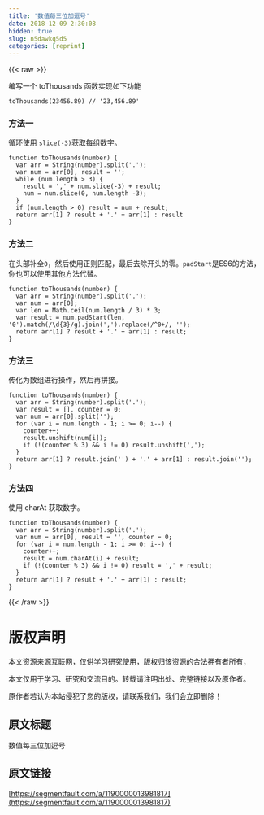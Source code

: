 ```yaml
---
title: '数值每三位加逗号' 
date: 2018-12-09 2:30:08
hidden: true
slug: n5dawkq5d5
categories: [reprint]
---
```


{{< raw >}}

                    
<p>编写一个 toThousands 函数实现如下功能</p>
<div class="widget-codetool" style="display:none;">
      <div class="widget-codetool--inner">
      <span class="selectCode code-tool" data-toggle="tooltip" data-placement="top" title="" data-original-title="全选"></span>
      <span type="button" class="copyCode code-tool" data-toggle="tooltip" data-placement="top" data-clipboard-text="toThousands(23456.89) // '23,456.89'" title="" data-original-title="复制"></span>
      <span type="button" class="saveToNote code-tool" data-toggle="tooltip" data-placement="top" title="" data-original-title="放进笔记"></span>
      </div>
      </div><pre class="hljs stylus"><code style="word-break: break-word; white-space: initial;"><span class="hljs-function"><span class="hljs-title">toThousands</span><span class="hljs-params">(<span class="hljs-number">23456.89</span>)</span></span> <span class="hljs-comment">// '23,456.89'</span></code></pre>
<h3 id="articleHeader0">方法一</h3>
<p>循环使用 <code>slice(-3)</code>获取每组数字。</p>
<div class="widget-codetool" style="display:none;">
      <div class="widget-codetool--inner">
      <span class="selectCode code-tool" data-toggle="tooltip" data-placement="top" title="" data-original-title="全选"></span>
      <span type="button" class="copyCode code-tool" data-toggle="tooltip" data-placement="top" data-clipboard-text="function toThousands(number) {
  var arr = String(number).split('.');
  var num = arr[0], result = '';
  while (num.length > 3) {
    result = ',' + num.slice(-3) + result;
    num = num.slice(0, num.length -3);
  }
  if (num.length > 0) result = num + result;
  return arr[1] ? result + '.' + arr[1] : result
}" title="" data-original-title="复制"></span>
      <span type="button" class="saveToNote code-tool" data-toggle="tooltip" data-placement="top" title="" data-original-title="放进笔记"></span>
      </div>
      </div><pre class="hljs dart"><code>function toThousands(number) {
  <span class="hljs-keyword">var</span> arr = <span class="hljs-built_in">String</span>(number).split(<span class="hljs-string">'.'</span>);
  <span class="hljs-keyword">var</span> <span class="hljs-built_in">num</span> = arr[<span class="hljs-number">0</span>], result = <span class="hljs-string">''</span>;
  <span class="hljs-keyword">while</span> (<span class="hljs-built_in">num</span>.length &gt; <span class="hljs-number">3</span>) {
    result = <span class="hljs-string">','</span> + <span class="hljs-built_in">num</span>.slice(<span class="hljs-number">-3</span>) + result;
    <span class="hljs-built_in">num</span> = <span class="hljs-built_in">num</span>.slice(<span class="hljs-number">0</span>, <span class="hljs-built_in">num</span>.length <span class="hljs-number">-3</span>);
  }
  <span class="hljs-keyword">if</span> (<span class="hljs-built_in">num</span>.length &gt; <span class="hljs-number">0</span>) result = <span class="hljs-built_in">num</span> + result;
  <span class="hljs-keyword">return</span> arr[<span class="hljs-number">1</span>] ? result + <span class="hljs-string">'.'</span> + arr[<span class="hljs-number">1</span>] : result
}</code></pre>
<h3 id="articleHeader1">方法二</h3>
<p>在头部补全<code>0</code>，然后使用正则匹配，最后去除开头的零。<code>padStart</code>是ES6的方法，你也可以使用其他方法代替。</p>
<div class="widget-codetool" style="display:none;">
      <div class="widget-codetool--inner">
      <span class="selectCode code-tool" data-toggle="tooltip" data-placement="top" title="" data-original-title="全选"></span>
      <span type="button" class="copyCode code-tool" data-toggle="tooltip" data-placement="top" data-clipboard-text="function toThousands(number) {
  var arr = String(number).split('.');
  var num = arr[0];
  var len = Math.ceil(num.length / 3) * 3;
  var result = num.padStart(len, '0').match(/\d{3}/g).join(',').replace(/^0+/, '');  
  return arr[1] ? result + '.' + arr[1] : result;
}" title="" data-original-title="复制"></span>
      <span type="button" class="saveToNote code-tool" data-toggle="tooltip" data-placement="top" title="" data-original-title="放进笔记"></span>
      </div>
      </div><pre class="hljs typescript"><code><span class="hljs-function"><span class="hljs-keyword">function</span> <span class="hljs-title">toThousands</span>(<span class="hljs-params"><span class="hljs-built_in">number</span></span>) </span>{
  <span class="hljs-keyword">var</span> arr = <span class="hljs-built_in">String</span>(<span class="hljs-built_in">number</span>).split(<span class="hljs-string">'.'</span>);
  <span class="hljs-keyword">var</span> num = arr[<span class="hljs-number">0</span>];
  <span class="hljs-keyword">var</span> len = <span class="hljs-built_in">Math</span>.ceil(num.length / <span class="hljs-number">3</span>) * <span class="hljs-number">3</span>;
  <span class="hljs-keyword">var</span> result = num.padStart(len, <span class="hljs-string">'0'</span>).match(<span class="hljs-regexp">/\d{3}/g</span>).join(<span class="hljs-string">','</span>).replace(<span class="hljs-regexp">/^0+/</span>, <span class="hljs-string">''</span>);  
  <span class="hljs-keyword">return</span> arr[<span class="hljs-number">1</span>] ? result + <span class="hljs-string">'.'</span> + arr[<span class="hljs-number">1</span>] : result;
}</code></pre>
<h3 id="articleHeader2">方法三</h3>
<p>传化为数组进行操作，然后再拼接。</p>
<div class="widget-codetool" style="display:none;">
      <div class="widget-codetool--inner">
      <span class="selectCode code-tool" data-toggle="tooltip" data-placement="top" title="" data-original-title="全选"></span>
      <span type="button" class="copyCode code-tool" data-toggle="tooltip" data-placement="top" data-clipboard-text="function toThousands(number) {
  var arr = String(number).split('.');
  var result = [], counter = 0;
  var num = arr[0].split('');
  for (var i = num.length - 1; i >= 0; i--) {
    counter++;
    result.unshift(num[i]);
    if (!(counter % 3) &amp;&amp; i != 0) result.unshift(',');
  }
  return arr[1] ? result.join('') + '.' + arr[1] : result.join('');
}" title="" data-original-title="复制"></span>
      <span type="button" class="saveToNote code-tool" data-toggle="tooltip" data-placement="top" title="" data-original-title="放进笔记"></span>
      </div>
      </div><pre class="hljs typescript"><code><span class="hljs-function"><span class="hljs-keyword">function</span> <span class="hljs-title">toThousands</span>(<span class="hljs-params"><span class="hljs-built_in">number</span></span>) </span>{
  <span class="hljs-keyword">var</span> arr = <span class="hljs-built_in">String</span>(<span class="hljs-built_in">number</span>).split(<span class="hljs-string">'.'</span>);
  <span class="hljs-keyword">var</span> result = [], counter = <span class="hljs-number">0</span>;
  <span class="hljs-keyword">var</span> num = arr[<span class="hljs-number">0</span>].split(<span class="hljs-string">''</span>);
  <span class="hljs-keyword">for</span> (<span class="hljs-keyword">var</span> i = num.length - <span class="hljs-number">1</span>; i &gt;= <span class="hljs-number">0</span>; i--) {
    counter++;
    result.unshift(num[i]);
    <span class="hljs-keyword">if</span> (!(counter % <span class="hljs-number">3</span>) &amp;&amp; i != <span class="hljs-number">0</span>) result.unshift(<span class="hljs-string">','</span>);
  }
  <span class="hljs-keyword">return</span> arr[<span class="hljs-number">1</span>] ? result.join(<span class="hljs-string">''</span>) + <span class="hljs-string">'.'</span> + arr[<span class="hljs-number">1</span>] : result.join(<span class="hljs-string">''</span>);
}</code></pre>
<h3 id="articleHeader3">方法四</h3>
<p>使用 charAt 获取数字。</p>
<div class="widget-codetool" style="display:none;">
      <div class="widget-codetool--inner">
      <span class="selectCode code-tool" data-toggle="tooltip" data-placement="top" title="" data-original-title="全选"></span>
      <span type="button" class="copyCode code-tool" data-toggle="tooltip" data-placement="top" data-clipboard-text="function toThousands(number) {
  var arr = String(number).split('.');
  var num = arr[0], result = '', counter = 0;
  for (var i = num.length - 1; i >= 0; i--) {
    counter++;
    result = num.charAt(i) + result;
    if (!(counter % 3) &amp;&amp; i != 0) result = ',' + result;
  }
  return arr[1] ? result + '.' + arr[1] : result;
}" title="" data-original-title="复制"></span>
      <span type="button" class="saveToNote code-tool" data-toggle="tooltip" data-placement="top" title="" data-original-title="放进笔记"></span>
      </div>
      </div><pre class="hljs typescript"><code><span class="hljs-function"><span class="hljs-keyword">function</span> <span class="hljs-title">toThousands</span>(<span class="hljs-params"><span class="hljs-built_in">number</span></span>) </span>{
  <span class="hljs-keyword">var</span> arr = <span class="hljs-built_in">String</span>(<span class="hljs-built_in">number</span>).split(<span class="hljs-string">'.'</span>);
  <span class="hljs-keyword">var</span> num = arr[<span class="hljs-number">0</span>], result = <span class="hljs-string">''</span>, counter = <span class="hljs-number">0</span>;
  <span class="hljs-keyword">for</span> (<span class="hljs-keyword">var</span> i = num.length - <span class="hljs-number">1</span>; i &gt;= <span class="hljs-number">0</span>; i--) {
    counter++;
    result = num.charAt(i) + result;
    <span class="hljs-keyword">if</span> (!(counter % <span class="hljs-number">3</span>) &amp;&amp; i != <span class="hljs-number">0</span>) result = <span class="hljs-string">','</span> + result;
  }
  <span class="hljs-keyword">return</span> arr[<span class="hljs-number">1</span>] ? result + <span class="hljs-string">'.'</span> + arr[<span class="hljs-number">1</span>] : result;
}</code></pre>

                
{{< /raw >}}

# 版权声明
本文资源来源互联网，仅供学习研究使用，版权归该资源的合法拥有者所有，

本文仅用于学习、研究和交流目的。转载请注明出处、完整链接以及原作者。

原作者若认为本站侵犯了您的版权，请联系我们，我们会立即删除！

## 原文标题
数值每三位加逗号

## 原文链接
[https://segmentfault.com/a/1190000013981817](https://segmentfault.com/a/1190000013981817)

